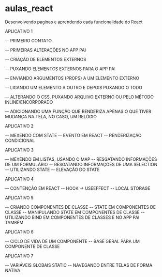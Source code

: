 # aulas_react
Desenvolvendo paginas e aprendendo cada funcionalidade do React



APLICATIVO 1

-- PRIMEIRO CONTATO

-- PRIMEIRAS ALTERAÇÕES NO APP PAI

-- CRIAÇÃO DE ELEMENTOS EXTERNOS

-- PUXANDO ELEMENTOS EXTERNOS PARA O APP PAI

-- ENVIANDO ARGUMENTOS (PROPS) A UM ELEMENTO EXTERNO

-- LIGANDO UM ELEMENTO A OUTRO E DEPOIS PUXANDO O TODO

-- ALTERANDO O CSS, PUXANDO ARQUIVO EXTERNO OU PELO MÉTODO INLINE/ENCORPORADO

-- ADICIONANDO UMA FUNÇÃO QUE RENDERIZA APENAS O QUE TIVER MUDANÇA NA TELA,
NO CASO, UM RELÓGIO

APLICATIVO 2

-- MEXENDO COM STATE
-- EVENTO EM REACT
-- RENDERIZAÇÃO CONDICIONAL

APLICATIVO 3

-- MEXENDO EM LISTAS, USANDO O MAP
-- RESGATANDO INFORMAÇÕES DE UM FORMULÁRIO
-- RESGATANDO INFORMAÇÕES DE UMA SELECTION
-- UTILIZANDO STATE
-- ELEVAÇÃO DO STATE

APLICATIVO 4

-- CONTENÇÃO EM REACT
-- HOOK -> USEEFFECT
-- LOCAL STORAGE

APLICATIVO 5

-- CRIANDO COMPONENTES DE CLASSE
-- STATE EM COMPONENTES DE CLASSE
-- MANIPULANDO STATE EM COMPONENTES DE CLASSE
-- UTILIZANDO BIND EM COMPONENTES DE CLASSES
E NO APP PAI TAMBÉM

APLICATIVO 6

-- CICLO DE VIDA DE UM COMPONENTE
-- BASE GERAL PARA UM COMPONENTE DE CLASSE

APLICATIVO 7

-- VARIÁVEIS GLOBAIS STATIC
-- NAVEGANDO ENTRE TELAS DE FORMA NATIVA
